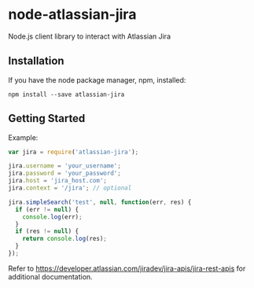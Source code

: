 # node-atlassian-jira
Node.js client library to interact with Atlassian Jira

## Installation

If you have the node package manager, npm, installed:

```shell
npm install --save atlassian-jira
```

## Getting Started

Example:

```javascript
var jira = require('atlassian-jira');

jira.username = 'your_username';
jira.password = 'your_password';
jira.host = 'jira_host.com';
jira.context = '/jira'; // optional 

jira.simpleSearch('test', null, function(err, res) {
  if (err != null) {
    console.log(err);
  }
  if (res != null) {
    return console.log(res);
  }
});
```

Refer to https://developer.atlassian.com/jiradev/jira-apis/jira-rest-apis for additional documentation.